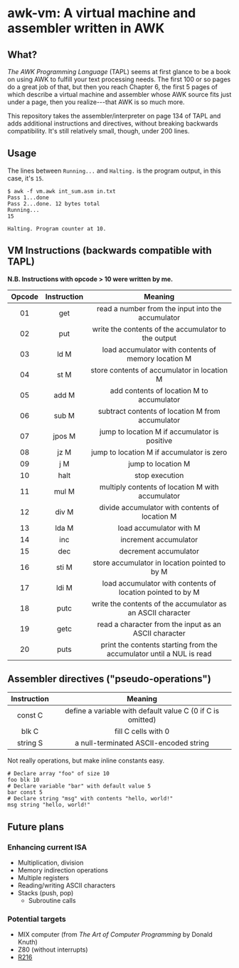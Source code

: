 # awk-vm: A virtual machine and assembler written in AWK

## What?
_The AWK Programming Language_ (TAPL) seems at first glance to be a
book on using AWK to fulfill your text processing needs.  The first
100 or so pages do a great job of that, but then you reach Chapter 6,
the first 5 pages of which describe a virtual machine and assembler
whose AWK source fits just under a page, then you realize---that AWK
is so much more.

This repository takes the assembler/interpreter on page 134 of TAPL
and adds additional instructions and directives, without breaking
backwards compatibility.  It's still relatively small, though, under
200 lines.

## Usage
The lines between `Running...` and `Halting.` is the program output,
in this case, it's `15`.
```text
$ awk -f vm.awk int_sum.asm in.txt
Pass 1...done
Pass 2...done. 12 bytes total
Running...
15

Halting. Program counter at 10.
```

## VM Instructions (backwards compatible with TAPL)
**N.B. Instructions with opcode > 10 were written by me.**

| Opcode | Instruction | Meaning                                                              |
| :-:    | :-:         | :-:                                                                  |
| 01     | get         | read a number from the input into the accumulator                    |
| 02     | put         | write the contents of the accumulator to the output                  |
| 03     | ld M        | load accumulator with contents of memory location M                  |
| 04     | st M        | store contents of accumulator in location M                          |
| 05     | add M       | add contents of location M to accumulator                            |
| 06     | sub M       | subtract contents of location M from accumulator                     |
| 07     | jpos M      | jump to location M if accumulator is positive                        |
| 08     | jz M        | jump to location M if accumulator is zero                            |
| 09     | j M         | jump to location M                                                   |
| 10     | halt        | stop execution                                                       |
| 11     | mul M       | multiply contents of location M with accumulator                     |
| 12     | div M       | divide accumulator with contents of location M                       |
| 13     | lda M       | load accumulator with M                                              |
| 14     | inc         | increment accumulator                                                |
| 15     | dec         | decrement accumulator                                                |
| 16     | sti M       | store accumulator in location pointed to by M                        |
| 17     | ldi M       | load accumulator with contents of location pointed to by M           |
| 18     | putc        | write the contents of the accumulator as an ASCII character          |
| 19     | getc        | read a character from the input as an ASCII character                |
| 20     | puts        | print the contents starting from the accumulator until a NUL is read |

## Assembler directives ("pseudo-operations")
| Instruction | Meaning                                                    |
| :-:         | :-:                                                        |
| const C     | define a variable with default value C (0 if C is omitted) |
| blk C       | fill C cells with 0                                        |
| string S    | a null-terminated ASCII-encoded string                     |

Not really operations, but make inline constants easy.
```text
# Declare array "foo" of size 10
foo blk 10
# Declare variable "bar" with default value 5
bar const 5
# Declare string "msg" with contents "hello, world!"
msg string "hello, world!"
```
## Future plans
### Enhancing current ISA
- Multiplication, division
- Memory indirection operations
- Multiple registers
- Reading/writing ASCII characters
- Stacks (push, pop)
  - Subroutine calls


### Potential targets
- MIX computer (from _The Art of Computer Programming_ by Donald Knuth)
- Z80 (without interrupts)
- [R216](https://lbphacker.pw/powdertoy/R216/manual.md)

